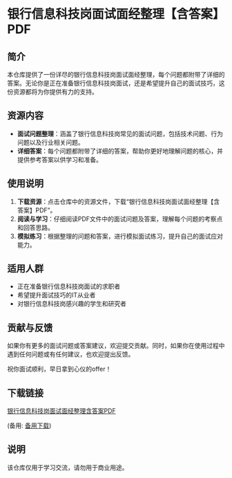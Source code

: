# 银行信息科技岗面试面经整理【含答案】PDF

## 简介

本仓库提供了一份详尽的银行信息科技岗面试面经整理，每个问题都附带了详细的答案。无论你是正在准备银行信息科技岗面试，还是希望提升自己的面试技巧，这份资源都将为你提供有力的支持。

## 资源内容

- **面试问题整理**：涵盖了银行信息科技岗常见的面试问题，包括技术问题、行为问题以及行业相关问题。
- **详细答案**：每个问题都附带了详细的答案，帮助你更好地理解问题的核心，并提供参考答案以供学习和准备。

## 使用说明

1. **下载资源**：点击仓库中的资源文件，下载“银行信息科技岗面试面经整理【含答案】PDF”。
2. **阅读与学习**：仔细阅读PDF文件中的面试问题及答案，理解每个问题的考察点和回答思路。
3. **模拟练习**：根据整理的问题和答案，进行模拟面试练习，提升自己的面试应对能力。

## 适用人群

- 正在准备银行信息科技岗面试的求职者
- 希望提升面试技巧的IT从业者
- 对银行信息科技岗感兴趣的学生和研究者

## 贡献与反馈

如果你有更多的面试问题或答案建议，欢迎提交贡献。同时，如果你在使用过程中遇到任何问题或有任何建议，也欢迎提出反馈。

祝你面试顺利，早日拿到心仪的offer！

## 下载链接
[银行信息科技岗面试面经整理含答案PDF](https://pan.quark.cn/s/b4434b3b79b4) 

(备用: [备用下载](https://pan.baidu.com/s/1RuK1TOPux0W61_0_ktP9ug?pwd=1234))

## 说明

该仓库仅用于学习交流，请勿用于商业用途。
